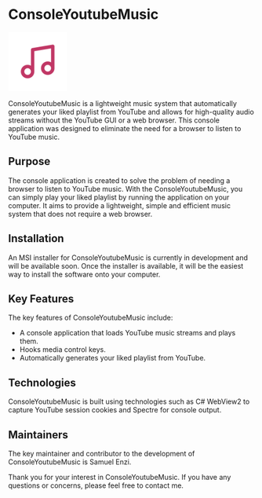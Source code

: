 # ConsoleYoutubeMusic
<img src="music.png"  width="120" height="120">

ConsoleYoutubeMusic is a lightweight music system that automatically generates your liked playlist from YouTube and allows for high-quality audio streams without the YouTube GUI or a web browser. This console application was designed to eliminate the need for a browser to listen to YouTube music.

## Purpose

The console application is created to solve the problem of needing a browser to listen to YouTube music. With the ConsoleYoutubeMusic, you can simply play your liked playlist by running the application on your computer. It aims to provide a lightweight, simple and efficient music system that does not require a web browser.

## Installation

An MSI installer for ConsoleYoutubeMusic is currently in development and will be available soon. Once the installer is available, it will be the easiest way to install the software onto your computer.

## Key Features

The key features of ConsoleYoutubeMusic include:

- A console application that loads YouTube music streams and plays them.
- Hooks media control keys.
- Automatically generates your liked playlist from YouTube.

## Technologies

ConsoleYoutubeMusic is built using technologies such as C# WebView2 to capture YouTube session cookies and Spectre for console output.

## Maintainers

The key maintainer and contributor to the development of ConsoleYoutubeMusic is Samuel Enzi.

Thank you for your interest in ConsoleYoutubeMusic. If you have any questions or concerns, please feel free to contact me.
